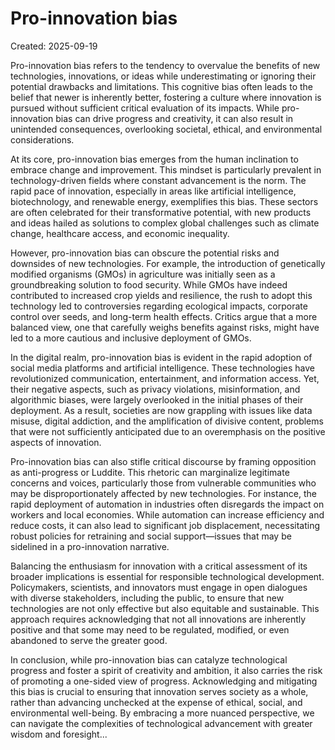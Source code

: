 # Pro-innovation bias

Created: 2025-09-19

Pro-innovation bias refers to the tendency to overvalue the benefits of new technologies, innovations, or ideas while underestimating or ignoring their potential drawbacks and limitations. This cognitive bias often leads to the belief that newer is inherently better, fostering a culture where innovation is pursued without sufficient critical evaluation of its impacts. While pro-innovation bias can drive progress and creativity, it can also result in unintended consequences, overlooking societal, ethical, and environmental considerations.

At its core, pro-innovation bias emerges from the human inclination to embrace change and improvement. This mindset is particularly prevalent in technology-driven fields where constant advancement is the norm. The rapid pace of innovation, especially in areas like artificial intelligence, biotechnology, and renewable energy, exemplifies this bias. These sectors are often celebrated for their transformative potential, with new products and ideas hailed as solutions to complex global challenges such as climate change, healthcare access, and economic inequality.

However, pro-innovation bias can obscure the potential risks and downsides of new technologies. For example, the introduction of genetically modified organisms (GMOs) in agriculture was initially seen as a groundbreaking solution to food security. While GMOs have indeed contributed to increased crop yields and resilience, the rush to adopt this technology led to controversies regarding ecological impacts, corporate control over seeds, and long-term health effects. Critics argue that a more balanced view, one that carefully weighs benefits against risks, might have led to a more cautious and inclusive deployment of GMOs.

In the digital realm, pro-innovation bias is evident in the rapid adoption of social media platforms and artificial intelligence. These technologies have revolutionized communication, entertainment, and information access. Yet, their negative aspects, such as privacy violations, misinformation, and algorithmic biases, were largely overlooked in the initial phases of their deployment. As a result, societies are now grappling with issues like data misuse, digital addiction, and the amplification of divisive content, problems that were not sufficiently anticipated due to an overemphasis on the positive aspects of innovation.

Pro-innovation bias can also stifle critical discourse by framing opposition as anti-progress or Luddite. This rhetoric can marginalize legitimate concerns and voices, particularly those from vulnerable communities who may be disproportionately affected by new technologies. For instance, the rapid deployment of automation in industries often disregards the impact on workers and local economies. While automation can increase efficiency and reduce costs, it can also lead to significant job displacement, necessitating robust policies for retraining and social support—issues that may be sidelined in a pro-innovation narrative.

Balancing the enthusiasm for innovation with a critical assessment of its broader implications is essential for responsible technological development. Policymakers, scientists, and innovators must engage in open dialogues with diverse stakeholders, including the public, to ensure that new technologies are not only effective but also equitable and sustainable. This approach requires acknowledging that not all innovations are inherently positive and that some may need to be regulated, modified, or even abandoned to serve the greater good.

In conclusion, while pro-innovation bias can catalyze technological progress and foster a spirit of creativity and ambition, it also carries the risk of promoting a one-sided view of progress. Acknowledging and mitigating this bias is crucial to ensuring that innovation serves society as a whole, rather than advancing unchecked at the expense of ethical, social, and environmental well-being. By embracing a more nuanced perspective, we can navigate the complexities of technological advancement with greater wisdom and foresight...